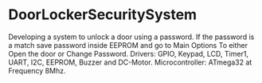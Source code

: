# DoorLockerSecuritySystem
Developing a system to unlock a door using a password.  If the password is a match save password inside EEPROM and go to Main Options To either Open the door or Change Password.  Drivers: GPIO, Keypad, LCD, Timer1, UART, I2C, EEPROM, Buzzer and DC-Motor.  Microcontroller: ATmega32 at Frequency 8Mhz.
